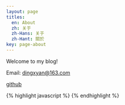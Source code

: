 ```yaml
---
layout: page
titles:
  en: About
  zh: 关于
  zh-Hans: 关于
  zh-Hant: 關於
key: page-about
---
```


Welcome to my blog!

Email: dingxyan@163.com

[github](https://github.com/dingxyan/dingxyan.github.io)

{% highlight javascript %}
{% endhighlight %}
